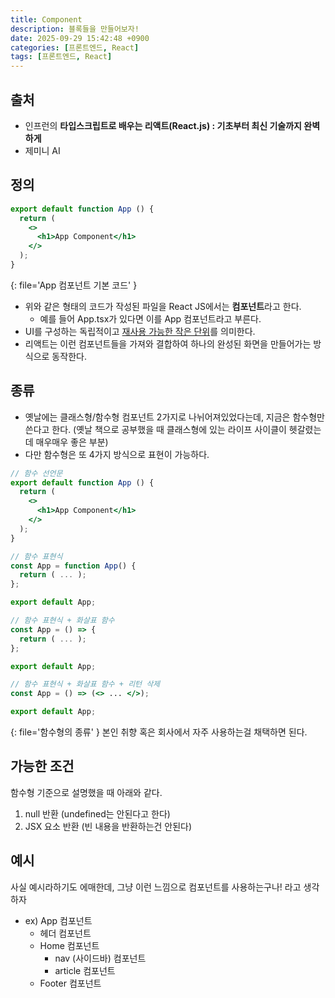 ```yaml
---
title: Component
description: 블록들을 만들어보자!
date: 2025-09-29 15:42:48 +0900
categories: [프론트엔드, React]
tags: [프론트엔드, React]
---
```


## 출처
- 인프런의 **타입스크립트로 배우는 리액트(React.js) : 기초부터 최신 기술까지 완벽하게**
- 제미니 AI


## 정의
```jsx
export default function App () {
  return (
    <>
      <h1>App Component</h1>
    </>
  );
}
```
{: file='App 컴포넌트 기본 코드' }
- 위와 같은 형태의 코드가 작성된 파일을 React JS에서는 **컴포넌트**라고 한다.
  - 예를 들어 App.tsx가 있다면 이를 App 컴포넌트라고 부른다.
- UI를 구성하는 독립적이고 <ins>재사용 가능한 작은 단위</ins>를 의미한다.
- 리액트는 이런 컴포넌트들을 가져와 결합하여 하나의 완성된 화면을 만들어가는 방식으로 동작한다.


## 종류
- 옛날에는 클래스형/함수형 컴포넌트 2가지로 나뉘어져있었다는데, 지금은 함수형만 쓴다고 한다. (옛날 책으로 공부했을 때 클래스형에 있는 라이프 사이클이 헷갈렸는데 매우매우 좋은 부분)
- 다만 함수형은 또 4가지 방식으로 표현이 가능하다.

```jsx
// 함수 선언문
export default function App () {
  return (
    <>
      <h1>App Component</h1>
    </>
  );
}

// 함수 표현식
const App = function App() {
  return ( ... );
};

export default App;

// 함수 표현식 + 화살표 함수
const App = () => {
  return ( ... );
};

export default App;

// 함수 표현식 + 화살표 함수 + 리턴 삭제
const App = () => (<> ... </>);

export default App;
```
{: file='함수형의 종류' }
본인 취향 혹은 회사에서 자주 사용하는걸 채택하면 된다.


## 가능한 조건
함수형 기준으로 설명했을 때 아래와 같다.
  1. null 반환 (undefined는 안된다고 한다)
  2. JSX 요소 반환 (빈 내용을 반환하는건 안된다)


## 예시
사실 예시라하기도 에매한데, 그냥 이런 느낌으로 컴포넌트를 사용하는구나! 라고 생각하자
- ex) App 컴포넌트
  - 헤더 컴포넌트
  - Home 컴포넌트
    - nav (사이드바) 컴포넌트
    - article 컴포넌트
  - Footer 컴포넌트
